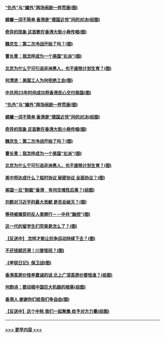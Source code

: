 #### [“仇外”与“媚外”两场闹剧一样荒唐(图)](../pages/p4/907689.md?t=09181311) 
#### [蟑螂一词不简单 香港是“德国近邻”间的对决(组图)](../pages/p4/907618.md?t=09181311) 
#### [奇异的现象 这首歌在香港大街小巷传唱(图)](../pages/p4/907583.md?t=09181311) 
#### [魏京生：第二次冷战开始了吗？(图)](../pages/p4/907581.md?t=09181311) 
#### [曹长青：我怎样成为一个美国“右派”(图)](../pages/p4/907580.md?t=09181311) 
#### [北京为什么宁可引进非洲黑人，也不废除计划生育？(图)](../pages/p4/907577.md?t=09181311) 
#### [何清涟：美国工人为何拒绝工会(图)](../pages/p4/907701.md?t=09181311) 
#### [中共用23年时间成功将香港民心交付美国(图)](../pages/p4/907698.md?t=09181311) 
#### [“仇外”与“媚外”两场闹剧一样荒唐(图)](../pages/p4/907689.md?t=09181311) 
#### [蟑螂一词不简单 香港是“德国近邻”间的对决(组图)](../pages/p4/907618.md?t=09181311) 
#### [奇异的现象 这首歌在香港大街小巷传唱(图)](../pages/p4/907583.md?t=09181311) 
#### [魏京生：第二次冷战开始了吗？(图)](../pages/p4/907581.md?t=09181311) 
#### [曹长青：我怎样成为一个美国“右派”(图)](../pages/p4/907580.md?t=09181311) 
#### [北京为什么宁可引进非洲黑人，也不废除计划生育？(图)](../pages/p4/907577.md?t=09181311) 
#### [美中将达成什么？临时协议 秘密协议 全面协议？(图)](../pages/p4/907576.md?t=09181311) 
#### [美国一旦“制裁”香港　有何灾难性后果？(组图)](../pages/p4/907575.md?t=09181311) 
#### [刘鹤对习近平的最大贡献 是否会破灭？(图)](../pages/p4/907509.md?t=09181311) 
#### [等待被揭穿的反人类罪行－－中共“脑控”(图)](../pages/p4/907167.md?t=09181311) 
#### [这一代的留学生们究竟是怎么了？(图)](../pages/p4/907473.md?t=09181311) 
#### [【反送中】 怎样才能让抗争运动持续下去？(图)](../pages/p4/907466.md?t=09181311) 
#### [不还钱就还港！川普怪招？(图)](../pages/p4/907474.md?t=09181311) 
#### [《李锐日记》保卫战(图)](../pages/p4/907465.md?t=09181311) 
#### [香港高房价怪李嘉诚的话 北上广深高房价要怪谁？(组图)](../pages/p4/907471.md?t=09181311) 
#### [何韵诗：要动摇中国巨大机器的根基(组图)](../pages/p4/907469.md?t=09181311) 
#### [香港人 谢谢你们给我们争自由(图)](../pages/p4/907402.md?t=09181311) 
#### [【反送中】这个中秋 我们一起聚集 给予对方力量(组图)](../pages/p4/907401.md?t=09181311) 

----
#### [ >>> 更早内容 <<< ](../indexes/p4-earlier.md)
